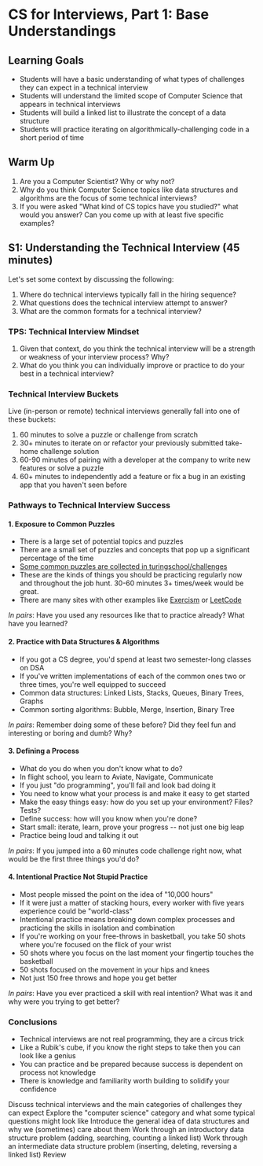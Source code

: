 # CS for Interviews, Part 1: Base Understandings

## Learning Goals

* Students will have a basic understanding of what types of challenges they can expect in a technical interview
* Students will understand the limited scope of Computer Science that appears in technical interviews
* Students will build a linked list to illustrate the concept of a data structure
* Students will practice iterating on algorithmically-challenging code in a short period of time

## Warm Up

1. Are you a Computer Scientist? Why or why not?
2. Why do you think Computer Science topics like data structures and algorithms are the focus of some technical interviews?
3. If you were asked "What kind of CS topics have you studied?" what would you answer? Can you come up with at least five specific examples?

## S1: Understanding the Technical Interview (45 minutes)

Let's set some context by discussing the following:

1. Where do technical interviews typically fall in the hiring sequence?
2. What questions does the technical interview attempt to answer?
3. What are the common formats for a technical interview?

### TPS: Technical Interview Mindset

1. Given that context, do you think the technical interview will be a strength or weakness of your interview process? Why?
2. What do you think you can individually improve or practice to do your best in a technical interview?

### Technical Interview Buckets

Live (in-person or remote) technical interviews generally fall into one of these buckets:

1. 60 minutes to solve a puzzle or challenge from scratch
2. 30+ minutes to iterate on or refactor your previously submitted take-home challenge solution
3. 60-90 minutes of pairing with a developer at the company to write new features or solve a puzzle
4. 60+ minutes to independently add a feature or fix a bug in an existing app that you haven't seen before

### Pathways to Technical Interview Success

#### 1. Exposure to Common Puzzles

* There is a large set of potential topics and puzzles
* There are a small set of puzzles and concepts that pop up a significant percentage of the time
* [Some common puzzles are collected in turingschool/challenges](https://github.com/turingschool/challenges)
* These are the kinds of things you should be practicing regularly now and throughout the job hunt. 30-60 minutes 3+ times/week would be great.
* There are many sites with other examples like [Exercism](https://exercism.io/) or [LeetCode](https://leetcode.com/)

*In pairs*: Have you used any resources like that to practice already? What have you learned?

#### 2. Practice with Data Structures & Algorithms

* If you got a CS degree, you'd spend at least two semester-long classes on DSA
* If you've written implementations of each of the common ones two or three times, you're well equipped to succeed
* Common data structures: Linked Lists, Stacks, Queues, Binary Trees, Graphs
* Common sorting algorithms: Bubble, Merge, Insertion, Binary Tree

*In pairs*: Remember doing some of these before? Did they feel fun and interesting or boring and dumb? Why?

#### 3. Defining a Process

* What do you do when you don't know what to do?
* In flight school, you learn to Aviate, Navigate, Communicate
* If you just "do programming", you'll fail and look bad doing it
* You need to know what your process is and make it easy to get started
* Make the easy things easy: how do you set up your environment? Files? Tests?
* Define success: how will you know when you're done?
* Start small: iterate, learn, prove your progress -- not just one big leap
* Practice being loud and talking it out

*In pairs*: If you jumped into a 60 minutes code challenge right now, what would be the first three things you'd do?

#### 4. Intentional Practice Not Stupid Practice

* Most people missed the point on the idea of "10,000 hours"
* If it were just a matter of stacking hours, every worker with five years experience could be "world-class"
* Intentional practice means breaking down complex processes and practicing the skills in isolation and combination
* If you're working on your free-throws in basketball, you take 50 shots where you're focused on the flick of your wrist
* 50 shots where you focus on the last moment your fingertip touches the basketball
* 50 shots focused on the movement in your hips and knees
* Not just 150 free throws and hope you get better

*In pairs*: Have you ever practiced a skill with real intention? What was it and why were you trying to get better?

### Conclusions

* Technical interviews are not real programming, they are a circus trick
* Like a Rubik's cube, if you know the right steps to take then you can look like a genius
* You can practice and be prepared because success is dependent on process not knowledge
* There is knowledge and familiarity worth building to solidify your confidence

Discuss technical interviews and the main categories of challenges they can expect
Explore the "computer science" category and what some typical questions might look like
Introduce the general idea of data structures and why we (sometimes) care about them
Work through an introductory data structure problem (adding, searching, counting a linked list)
Work through an intermediate data structure problem (inserting, deleting, reversing a linked list)
Review
